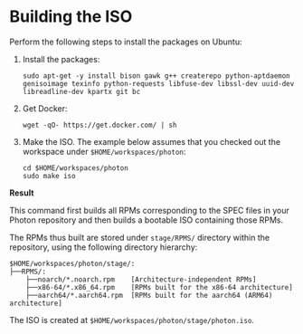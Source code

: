 # Building the ISO

Perform the following steps to install the packages on Ubuntu: 

1. Install the packages: 

    ```
    sudo apt-get -y install bison gawk g++ createrepo python-aptdaemon genisoimage texinfo python-requests libfuse-dev libssl-dev uuid-dev libreadline-dev kpartx git bc
    ```


1. Get Docker:

    ```
    wget -qO- https://get.docker.com/ | sh
    ```

1. Make the ISO. The example below assumes that you checked out the workspace under `$HOME/workspaces/photon`:
    ```
    cd $HOME/workspaces/photon
    sudo make iso
    ```
    
**Result**

This command first builds all RPMs corresponding to the SPEC files in your Photon repository and then builds a bootable ISO containing those RPMs.


The RPMs thus built are stored under `stage/RPMS/` directory within the repository, using the following directory hierarchy:

```
$HOME/workspaces/photon/stage/:
├──RPMS/:
    ├──noarch/*.noarch.rpm    [Architecture-independent RPMs]
    ├──x86-64/*.x86_64.rpm    [RPMs built for the x86-64 architecture]
    ├──aarch64/*.aarch64.rpm  [RPMs built for the aarch64 (ARM64) architecture]
```

The ISO is created at `$HOME/workspaces/photon/stage/photon.iso`.
